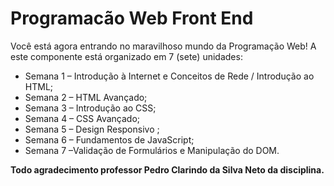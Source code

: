 # Programacão Web Front End
Você está agora entrando no maravilhoso mundo da Programação Web!
A este componente está organizado em 7 (sete) unidades:

* Semana 1 – Introdução à Internet e Conceitos de Rede / Introdução ao HTML;
* Semana 2 – HTML Avançado;
* Semana 3 – Introdução ao CSS;
* Semana 4 – CSS Avançado;
* Semana 5 – Design Responsivo ;
* Semana 6 – Fundamentos de JavaScript;
* Semana 7 –Validação de Formulários e Manipulação do DOM.

 __Todo agradecimento professor Pedro Clarindo da Silva Neto da disciplina.__
